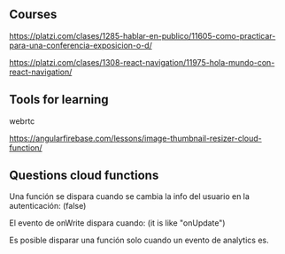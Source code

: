 ## Courses

https://platzi.com/clases/1285-hablar-en-publico/11605-como-practicar-para-una-conferencia-exposicion-o-d/

https://platzi.com/clases/1308-react-navigation/11975-hola-mundo-con-react-navigation/

## Tools for learning

webrtc

https://angularfirebase.com/lessons/image-thumbnail-resizer-cloud-function/

## Questions cloud functions

Una función se dispara cuando se cambia la info del usuario en la autenticación: (false)

El evento de onWrite dispara cuando: (it is like "onUpdate")

Es posible disparar una función solo cuando un evento de analytics es.
